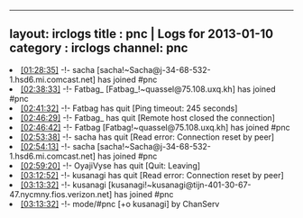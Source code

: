 
---
layout: irclogs
title : pnc | Logs for 2013-01-10
category : irclogs
channel: pnc
---
<li class="logitem"><a href="#01:28:35" name="01:28:35" class="time">[01:28:35]</a> -!- <span class="join">sacha</span> [sacha!~Sacha@j-34-68-532-1.hsd6.mi.comcast.net] has joined #pnc </li>
<li class="logitem"><a href="#02:38:33" name="02:38:33" class="time">[02:38:33]</a> -!- <span class="join">Fatbag_</span> [Fatbag_!~quassel@75.108.uxq.kh] has joined #pnc </li>
<li class="logitem"><a href="#02:41:32" name="02:41:32" class="time">[02:41:32]</a> -!- <span class="quit">Fatbag</span> has quit [Ping timeout: 245 seconds] </li>
<li class="logitem"><a href="#02:46:29" name="02:46:29" class="time">[02:46:29]</a> -!- <span class="quit">Fatbag_</span> has quit [Remote host closed the connection] </li>
<li class="logitem"><a href="#02:46:42" name="02:46:42" class="time">[02:46:42]</a> -!- <span class="join">Fatbag</span> [Fatbag!~quassel@75.108.uxq.kh] has joined #pnc </li>
<li class="logitem"><a href="#02:53:38" name="02:53:38" class="time">[02:53:38]</a> -!- <span class="quit">sacha</span> has quit [Read error: Connection reset by peer] </li>
<li class="logitem"><a href="#02:54:13" name="02:54:13" class="time">[02:54:13]</a> -!- <span class="join">sacha</span> [sacha!~Sacha@j-34-68-532-1.hsd6.mi.comcast.net] has joined #pnc </li>
<li class="logitem"><a href="#02:59:20" name="02:59:20" class="time">[02:59:20]</a> -!- <span class="quit">OyajiVyse</span> has quit [Quit: Leaving] </li>
<li class="logitem"><a href="#03:12:52" name="03:12:52" class="time">[03:12:52]</a> -!- <span class="quit">kusanagi</span> has quit [Read error: Connection reset by peer] </li>
<li class="logitem"><a href="#03:13:32" name="03:13:32" class="time">[03:13:32]</a> -!- <span class="join">kusanagi</span> [kusanagi!~kusanagi@tijn-401-30-67-47.nycmny.fios.verizon.net] has joined #pnc </li>
<li class="logitem"><a href="#03:13:32" name="03:13:32" class="time">[03:13:32]</a> -!- mode/<span class="mode">#pnc</span> [+o kusanagi] by ChanServ </li>



